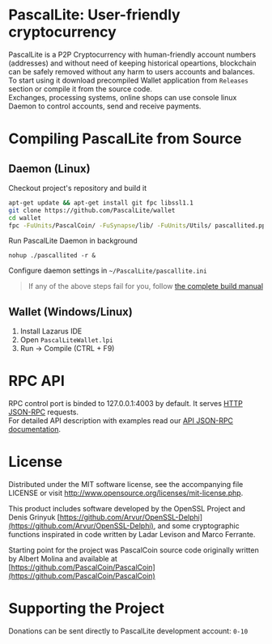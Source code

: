 # PascalLite: User-friendly cryptocurrency

PascalLite is a P2P Cryptocurrency with human-friendly account numbers (addresses) and without need of keeping historical opeartions, blockchain can be safely removed without any harm to users accounts and balances.  
To start using it download precompiled Wallet application from `Releases` section or compile it from the source code.  
Exchanges, processing systems, online shops can use console linux Daemon to control accounts, send and receive payments.  

# Compiling PascalLite from Source

## Daemon (Linux)

Checkout project's repository and build it
```bash
apt-get update && apt-get install git fpc libssl1.1
git clone https://github.com/PascalLite/wallet
cd wallet
fpc -FuUnits/PascalCoin/ -FuSynapse/lib/ -FuUnits/Utils/ pascallited.pp
```

Run PascalLite Daemon in background
```
nohup ./pascallited -r &
```

Configure daemon settings in `~/PascalLite/pascallite.ini`

> If any of the above steps fail for you, follow [the complete build manual](https://github.com/PascalLite/wallet/blob/master/doc/build_complete.md)

## Wallet (Windows/Linux)

1. Install Lazarus IDE 
2. Open `PascalLiteWallet.lpi`
3. Run -> Compile (CTRL + F9)

# RPC API

RPC control port is binded to 127.0.0.1:4003 by default. It serves [HTTP JSON-RPC](http://json-rpc.org/wiki/specification) requests.  
For detailed API description with examples read our [API JSON-RPC documentation](https://github.com/PascalLite/wallet/blob/master/doc/api_json-rpc.md).

# License
 
Distributed under the MIT software license, see the accompanying file LICENSE or visit http://www.opensource.org/licenses/mit-license.php.  

This product includes software developed by the OpenSSL Project and Denis Grinyuk [https://github.com/Arvur/OpenSSL-Delphi](https://github.com/Arvur/OpenSSL-Delphi), and some cryptographic functions inspirated in code written by Ladar Levison and Marco Ferrante.  

Starting point for the project was PascalCoin source code originally written by Albert Molina and available at [https://github.com/PascalCoin/PascalCoin](https://github.com/PascalCoin/PascalCoin)

# Supporting the Project

Donations can be sent directly to PascalLite development account: `0-10`
